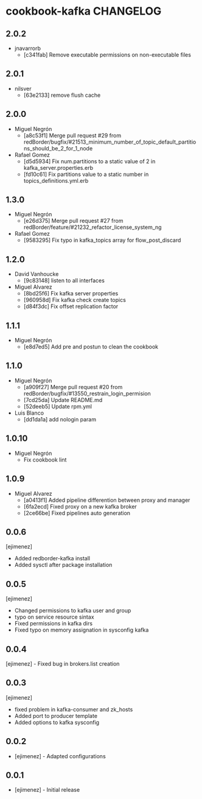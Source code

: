 cookbook-kafka CHANGELOG
===============

## 2.0.2

  - jnavarrorb
    - [c341fab] Remove executable permissions on non-executable files

## 2.0.1

  - nilsver
    - [63e2133] remove flush cache

## 2.0.0

  - Miguel Negrón
    - [a8c53f1] Merge pull request #29 from redBorder/bugfix/#21513_minimum_number_of_topic_default_partitions_should_be_2_for_1_node
  - Rafael Gomez
    - [d5d5934] Fix num.partitions to a static value of 2 in kafka_server.properties.erb
    - [fd10c61] Fix partitions value to a static number in topics_definitions.yml.erb

## 1.3.0

  - Miguel Negrón
    - [e26d375] Merge pull request #27 from redBorder/feature/#21232_refactor_license_system_ng
  - Rafael Gomez
    - [9583295] Fix typo in kafka_topics array for flow_post_discard

## 1.2.0

  - David Vanhoucke
    - [9c83148] listen to all interfaces
  - Miguel Alvarez
    - [8bd25f6] Fix kafka server properties
    - [960958d] Fix kafka check create topics
    - [d84f3dc] Fix offset replication factor

## 1.1.1

  - Miguel Negrón
    - [e8d7ed5] Add pre and postun to clean the cookbook

## 1.1.0

  - Miguel Negrón
    - [a909f27] Merge pull request #20 from redBorder/bugfix/#13550_restrain_login_permision
    - [7cd25da] Update README.md
    - [52deeb5] Update rpm.yml
  - Luis Blanco
    - [dd1da1a] add nologin param

## 1.0.10

  - Miguel Negrón
    - Fix cookbook lint

## 1.0.9

  - Miguel Alvarez
    - [a0413f1] Added pipeline differention between proxy and manager
    - [6fa2ecd] Fixed proxy on a new kafka broker
    - [2ce66be] Fixed pipelines auto generation

## 0.0.6
 [ejimenez]
- Added redborder-kafka install
- Added sysctl after package installation

## 0.0.5
 [ejimenez] 
- Changed permissions to kafka user and group
- typo on service resource sintax
- Fixed permissions in kafka dirs
- Fixed typo on memory assignation in sysconfig kafka

## 0.0.4
 [ejimenez] - Fixed bug in brokers.list creation

## 0.0.3
 [ejimenez] 
- fixed problem in kafka-consumer and zk_hosts
- Added port to producer template  
- Added options to kafka sysconfig

## 0.0.2
- [ejimenez] - Adapted configurations

## 0.0.1
- [ejimenez] - Initial release
